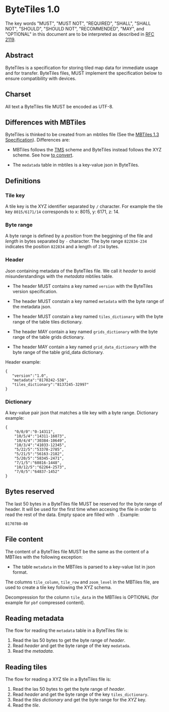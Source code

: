 # ByteTiles 1.0

The key words "MUST", "MUST NOT", "REQUIRED", "SHALL", "SHALL NOT",
"SHOULD", "SHOULD NOT", "RECOMMENDED", "MAY", and "OPTIONAL" in
this document are to be interpreted as described in [RFC 2119](https://www.ietf.org/rfc/rfc2119.txt).

## Abstract

ByteTiles is a specification for storing tiled map data for immediate usage and for transfer.
ByteTiles files, MUST implement the specification below to ensure compatibility with devices.

## Charset

All text a ByteTiles file MUST be encoded as UTF-8.

## Differences with MBTiles

ByteTiles is thinked to be created from an mbtiles file (See the [MBTiles 1.3 Specification](https://github.com/mapbox/mbtiles-spec/blob/master/1.3/spec.md)). Differences are:

* MBTiles follows the [TMS](https://wiki.osgeo.org/wiki/Tile_Map_Service_Specification) scheme and ByteTiles instead
follows the XYZ scheme. See how [to convert](https://gist.github.com/tmcw/4954720).

* The `medatada` table in mbtiles is a key-value json in ByteTiles.

## Definitions

### Tile key

A tile key is the XYZ identifier separated by `/` character. 
For example the tile key `8015/6171/14` corresponds to x: 8015, y: 6171, z: 14.

### Byte range

A byte range is defined by a *position* from the beggining of the file and *length* in bytes separated by `-` character. 
The byte range `822834-234` indicates the position `822834` and a length of `234` bytes.

### Header

Json containing metadata of the ByteTiles file. We call it *header* to avoid misunderstandings with the *metadata* mbtiles table.

* The header MUST contains a key named `version` with the ByteTiles version specification.

* The header MUST constain a key named `metadata` with the byte range of the metadata json.

* The header MUST constain a key named `tiles_dictionary` with the byte range of the table tiles dictionary.

* The header MAY contain a key named `grids_dictionary` with the byte range of the table grids dictionary.

* The header MAY contain a key named `grid_data_dictionary` with the byte range of the table grid_data dictionary.

Header example:

```
{
   "version":"1.0",
   "metadata":"8170242-538",
   "tiles_dictionary":"8137245-32997"
}
```

### Dictionary

A key-value pair json that matches a tile key with a byte range. Dictionary example:

```
{
    "0/0/0":"0-14311",
    "10/5/4":"14311-16073",
    "10/4/4":"30384-10649",
    "10/3/4":"41033-12345",
    "5/22/5":"53378-2785",
    "5/21/5":"56163-2182",
    "5/20/5":"58345-2471",
    "7/1/5":"60816-1448",
    "10/12/5":"62264-2573",
    "7/0/5":"64837-1452"
}

```

## Bytes reserved

The last 50 bytes in a ByteTiles file MUST be reserved for the byte range of header. It will be used for the first time 
when accesing the file in order to read the rest of the data. Empty space are filled with ` `. Example:

```
8170780-80                                        
```

## File content

The content of a ByteTiles file MUST be the same as the content of a MBTiles with the following exception:

* The table `metadata` in the MBTiles is parsed to a key-value list in json format.

The columns `tile_column`, `tile_row` and `zoom_level` in the MBTiles file, are used to create a tile key following the XYZ schema.

Decompression for the column `tile_data` in the MBTiles is OPTIONAL (for example for `pbf` compressed content).


## Reading metadata

The flow for reading the `metadata` table in a ByteTiles file is:

1. Read the las 50 bytes to get the byte range of *header*.
2. Read *header* and get the byte range of the key `medatada`.
3. Read the *metadata*.

## Reading tiles

The flow for reading a XYZ tile in a ByteTiles file is:

1. Read the las 50 bytes to get the byte range of *header*.
2. Read *header* and get the byte range of the key `tiles_dictionary`.
3. Read the *tiles dictionary* and get the byte range for the *XYZ* key. 
4. Read the *tile*.

